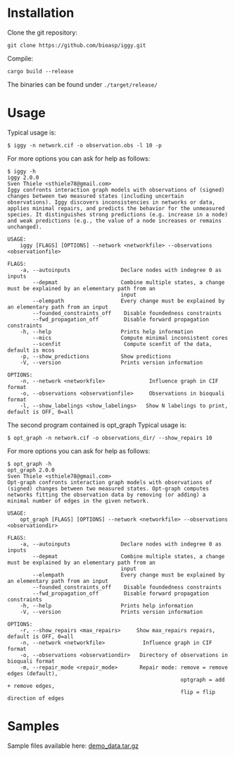 # Installation


Clone the git repository:

	git clone https://github.com/bioasp/iggy.git


Compile:

	cargo build --release

The binaries can be found under `./target/release/`


# Usage

Typical usage is:

    $ iggy -n network.cif -o observation.obs -l 10 -p

For more options you can ask for help as follows:

    $ iggy -h
    iggy 2.0.0
    Sven Thiele <sthiele78@gmail.com>
    Iggy confronts interaction graph models with observations of (signed) changes between two measured states (including uncertain observations). Iggy discovers inconsistencies in networks or data, applies minimal repairs, and predicts the behavior for the unmeasured species. It distinguishes strong predictions (e.g. increase in a node) and weak predictions (e.g., the value of a node increases or remains unchanged).

    USAGE:
        iggy [FLAGS] [OPTIONS] --network <networkfile> --observations <observationfile>

    FLAGS:
        -a, --autoinputs                Declare nodes with indegree 0 as inputs
            --depmat                    Combine multiple states, a change must be explained by an elementary path from an
                                        input
            --elempath                  Every change must be explained by an elementary path from an input
            --founded_constraints_off    Disable foundedness constraints
            --fwd_propagation_off        Disable forward propagation constraints
        -h, --help                      Prints help information
            --mics                      Compute minimal inconsistent cores
            --scenfit                    Compute scenfit of the data, default is mcos
        -p, --show_predictions          Show predictions
        -V, --version                   Prints version information

    OPTIONS:
        -n, --network <networkfile>              Influence graph in CIF format
        -o, --observations <observationfile>     Observations in bioquali format
        -l, --show_labelings <show_labelings>   Show N labelings to print, default is OFF, 0=all


The second program contained is opt_graph
Typical usage is:

    $ opt_graph -n network.cif -o observations_dir/ --show_repairs 10

For more options you can ask for help as follows:

    $ opt_graph -h
    opt_graph 2.0.0
    Sven Thiele <sthiele78@gmail.com>
    Opt-graph confronts interaction graph models with observations of (signed) changes between two measured states. Opt-graph computes networks fitting the observation data by removing (or adding) a minimal number of edges in the given network.

    USAGE:
        opt_graph [FLAGS] [OPTIONS] --network <networkfile> --observations <observationdir>

    FLAGS:
        -a, --autoinputs                Declare nodes with indegree 0 as inputs
            --depmat                    Combine multiple states, a change must be explained by an elementary path from an
                                        input
            --elempath                  Every change must be explained by an elementary path from an input
            --founded_constraints_off    Disable foundedness constraints
            --fwd_propagation_off        Disable forward propagation constraints
        -h, --help                      Prints help information
        -V, --version                   Prints version information

    OPTIONS:
        -r, --show_repairs <max_repairs>     Show max_repairs repairs, default is OFF, 0=all
        -n, --network <networkfile>            Influence graph in CIF format
        -o, --observations <observationdir>   Directory of observations in bioquali format
        -m, --repair_mode <repair_mode>       Repair mode: remove = remove edges (default),
                                                           optgraph = add + remove edges,
                                                           flip = flip direction of edges


# Samples

Sample files available here: [demo_data.tar.gz](https://bioasp.github.io/iggy/downloads/demo_data.tar.gz)
